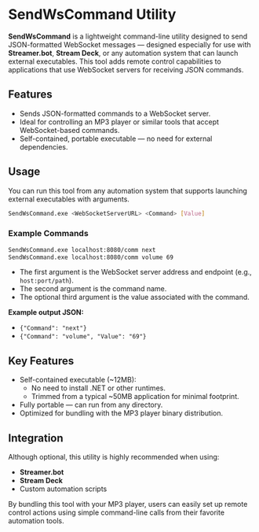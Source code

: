 # SendWsCommand Utility

**SendWsCommand** is a lightweight command-line utility designed to send JSON-formatted WebSocket messages — designed especially for use with **Streamer.bot**, **Stream Deck**, or any automation system that can launch external executables. This tool adds remote control capabilities to applications that use WebSocket servers for receiving JSON commands.

## Features

- Sends JSON-formatted commands to a WebSocket server.
- Ideal for controlling an MP3 player or similar tools that accept WebSocket-based commands.
- Self-contained, portable executable — no need for external dependencies.

## Usage

You can run this tool from any automation system that supports launching external executables with arguments.

```bash
SendWsCommand.exe <WebSocketServerURL> <Command> [Value]
```

### Example Commands

```bash
SendWsCommand.exe localhost:8080/comm next
SendWsCommand.exe localhost:8080/comm volume 69
```

- The first argument is the WebSocket server address and endpoint (e.g., `host:port/path`).
- The second argument is the command name.
- The optional third argument is the value associated with the command.

**Example output JSON:**

- `{"Command": "next"}`
- `{"Command": "volume", "Value": "69"}`

## Key Features

- Self-contained executable (~12MB):
  - No need to install .NET or other runtimes.
  - Trimmed from a typical ~50MB application for minimal footprint.
- Fully portable — can run from any directory.
- Optimized for bundling with the MP3 player binary distribution.

## Integration

Although optional, this utility is highly recommended when using:

- **Streamer.bot**
- **Stream Deck**
- Custom automation scripts

By bundling this tool with your MP3 player, users can easily set up remote control actions using simple command-line calls from their favorite automation tools.
